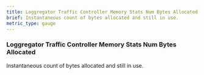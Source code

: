 ```yaml
---
title: Loggregator Traffic Controller Memory Stats Num Bytes Allocated
brief: Instantaneous count of bytes allocated and still in use.
metric_type: gauge
---
```


### Loggregator Traffic Controller Memory Stats Num Bytes Allocated

Instantaneous count of bytes allocated and still in use.